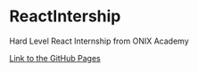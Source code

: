 # ReactIntership
Hard Level React Internship from ONIX Academy

[Link to the GitHub Pages](https://sakhno0408.github.io/ReactIntership/)
